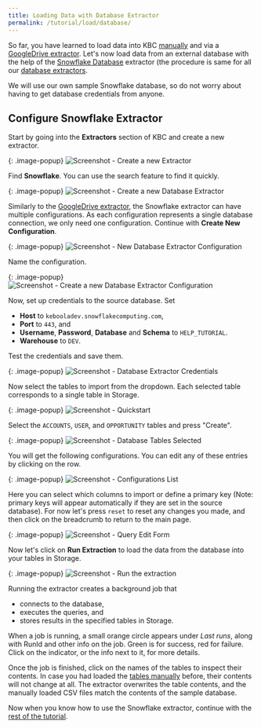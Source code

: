 ```yaml
---
title: Loading Data with Database Extractor
permalink: /tutorial/load/database/
---
```


So far, you have learned to load data into KBC [manually](/tutorial/load/) and
via a [GoogleDrive extractor](/tutorial/load/googledrive/).
Let's now load data from an external database with the help of the [Snowflake Database](https://www.snowflake.net/) extractor
(the procedure is same for all our [database extractors](/extractors/database/).

We will use our own sample Snowflake database, so do not worry about having to get database credentials from anyone.

## Configure Snowflake Extractor
Start by going into the **Extractors** section of KBC and create a new extractor.

{: .image-popup}
![Screenshot - Create a new Extractor](/tutorial/load/extractor-intro-2.png)

Find **Snowflake**. You can use the search feature to find it quickly.

{: .image-popup}
![Screenshot - Create a new Database Extractor](/tutorial/load/extractor-intro-3.png)

Similarly to the [GoogleDrive extractor](/tutorial/load/googledrive/), the Snowflake extractor can
have multiple configurations. As each configuration represents a single database connection, we only
need one configuration. Continue with **Create New Configuration**.

{: .image-popup}
![Screenshot - New Database Extractor Configuration](/tutorial/load/extractor-db-new.png)

Name the configuration.

{: .image-popup}
![Screenshot - Create a new Database Extractor Configuration](/tutorial/load/extractor-db-create.png)

Now, set up credentials to the source database. Set

- **Host** to `kebooladev.snowflakecomputing.com`,
- **Port** to `443`, and
- **Username**, **Password**, **Database** and **Schema** to `HELP_TUTORIAL`.
- **Warehouse** to `DEV`.

Test the credentials and save them.

{: .image-popup}
![Screenshot - Database Extractor Credentials](/tutorial/load/extractor-db-credentials.png)

Now select the tables to import from the dropdown. Each selected table corresponds to a single table in Storage.

{: .image-popup}
![Screenshot - Quickstart](/tutorial/load/extractor-db-tableSelector.png)

Select the `ACCOUNTS`, `USER`, and `OPPORTUNITY` tables and press "Create".

{: .image-popup}
![Screenshot - Database Tables Selected](/tutorial/load/extractor-db-tablesSelected.png)

You will get the following configurations.  You can edit any of these entries by clicking on the row. 

{: .image-popup}
![Screenshot - Configurations List](/tutorial/load/extractor-db-index.png)

Here you can select which columns to import or define a primary key 
(Note: primary keys will appear automatically if they are set in the source database). 
For now let's press `reset` to reset any changes you made, and then click on the breadcrumb to return to the main page.

{: .image-popup}
![Screenshot - Query Edit Form](/tutorial/load/extractor-db-detail.png)

Now let's click on **Run Extraction** to load the data
from the database into your tables in Storage.

{: .image-popup}
![Screenshot - Run the extraction](/tutorial/load/extractor-db-index-2.png)


Running the extractor creates a background job that

- connects to the database,
- executes the queries, and
- stores results in the specified tables in Storage.

When a job is running, a small orange circle appears under *Last runs*, along with RunId and other info on the job.
Green is for success, red for failure. Click on the indicator, or the info next to it, for more details.

Once the job is finished, click on the names of the tables to inspect their contents. In case you had loaded the
[tables manually](/tutorial/load/) before, their contents will not change at all.
The extractor overwrites the table contents, and the manually loaded CSV files match the contents of the sample database.

Now when you know how to use the Snowflake extractor, continue with the [rest of the tutorial](/tutorial/manipulate/).


